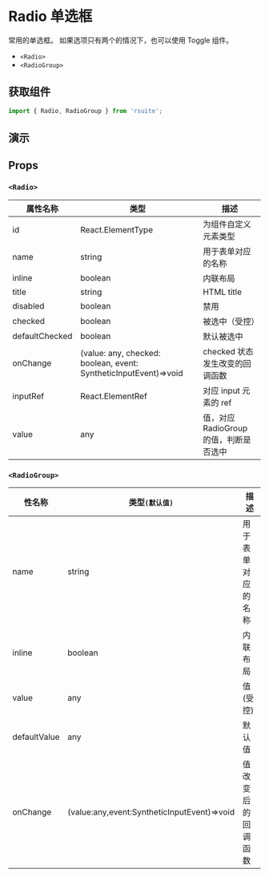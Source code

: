 # Radio 单选框 [<i class="rs-icon rs-icon-edit2" ></i>](https://github.com/rsuite/rsuite.github.io/blob/master/src/components/radio/index.md)

常用的单选框。 如果选项只有两个的情况下，也可以使用 Toggle 组件。

* `<Radio>`
* `<RadioGroup>`

## 获取组件

```js
import { Radio, RadioGroup } from 'rsuite';
```

## 演示

<!--{demo}-->

## Props

### `<Radio>`

| 属性名称       | 类型                                                             | 描述                                   |
| -------------- | ---------------------------------------------------------------- | -------------------------------------- |
| id             | React.ElementType                                                | 为组件自定义元素类型                   |
| name           | string                                                           | 用于表单对应的名称                     |
| inline         | boolean                                                          | 内联布局                               |
| title          | string                                                           | HTML title                             |
| disabled       | boolean                                                          | 禁用                                   |
| checked        | boolean                                                          | 被选中（受控）                         |
| defaultChecked | boolean                                                          | 默认被选中                             |
| onChange       | (value: any, checked: boolean, event: SyntheticInputEvent)=>void | checked 状态发生改变的回调函数         |
| inputRef       | React.ElementRef                                                 | 对应 input 元素的 ref                  |
| value          | any                                                              | 值，对应 RadioGroup 的值，判断是否选中 |

### `<RadioGroup>`

| 性名称       | 类型`(默认值)`                              | 描述               |
| ------------ | ------------------------------------------- | ------------------ |
| name         | string                                      | 用于表单对应的名称 |
| inline       | boolean                                     | 内联布局           |
| value        | any                                         | 值(受控)           |
| defaultValue | any                                         | 默认值             |
| onChange     | (value:any,event:SyntheticInputEvent)=>void | 值改变后的回调函数 |
